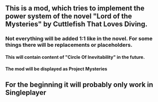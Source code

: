 
## This is a mod, which tries to implement the power system of the novel "Lord of the Mysteries" by Cuttlefish That Loves Diving.
### Not everything will be added 1:1 like in the novel. For some things there will be replacements or placeholders.
#### This will contain content of "Circle Of Inevitability" in the future.
#### The mod will be displayed as Project Mysteries
## For the beginning it will probably only work in Singleplayer